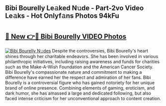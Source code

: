 ## Bibi Bourelly Le𝚊ked N𝚞de - Part-2vo Video Le𝚊ks - Hot Onlyf𝚊ns Photos 94kFu

# <h2><a href="http://ab52465.deff.icu/?id=Bibi+Bourelly">🔗 New 👉🔴 Bibi Bourelly VIDEO Photos</a></h2>

[![Bibi Bourelly N𝚞des](https://i.imgur.com/rIISA9y.gif)](http://ab52465.deff.icu/?id=Bibi+Bourelly)
Despite the controversies, Bibi Bourelly's heart shines through her charitable endeavors. She has been involved in various philanthropic initiatives, including raising awareness and funds for charities such as the Make-A-Wish Foundation and the American Cancer Society. Bibi Bourelly's compassionate nature and commitment to making a difference have earned her the respect and admiration of her fans. Bibi Bourelly is a controversial figure who has gained notoriety for her unique brand of online presence. Combining elements of gaming, eroticism, and dark humor, she has amassed a large and dedicated following, but also faced intense criticism for her unconventional approach to content creation.
